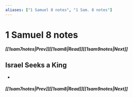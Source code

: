 ```yaml
---
aliases: ["1 Samuel 8 notes", "1 Sam. 8 notes"]
---
```

# 1 Samuel 8 notes
##### <span class=arrow-left></span>[[1sam7notes|Prev]]<span class=navigation-separator></span>[[1sam8|Read]]<span class=navigation-separator></span>[[1sam9notes|Next]]<span class=arrow-right></span>
## Israel Seeks a King
- 
##### <span class=arrow-left></span>[[1sam7notes|Prev]]<span class=navigation-separator></span>[[1sam8|Read]]<span class=navigation-separator></span>[[1sam9notes|Next]]<span class=arrow-right></span>